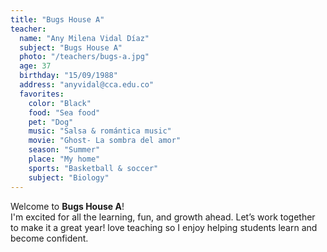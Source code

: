 ```yaml
---
title: "Bugs House A"
teacher:
  name: "Any Milena Vidal Díaz"
  subject: "Bugs House A"
  photo: "/teachers/bugs-a.jpg"
  age: 37
  birthday: "15/09/1988"
  address: "anyvidal@cca.edu.co"
  favorites:
    color: "Black"
    food: "Sea food"
    pet: "Dog"
    music: "Salsa & romántica music"
    movie: "Ghost- La sombra del amor"
    season: "Summer"
    place: "My home"
    sports: "Basketball & soccer"
    subject: "Biology"
---
```


Welcome to **Bugs House A**!  
I'm  excited for all the learning, fun, and growth ahead. Let’s work together to make it a great year! love teaching so I enjoy helping students learn and become confident. 
